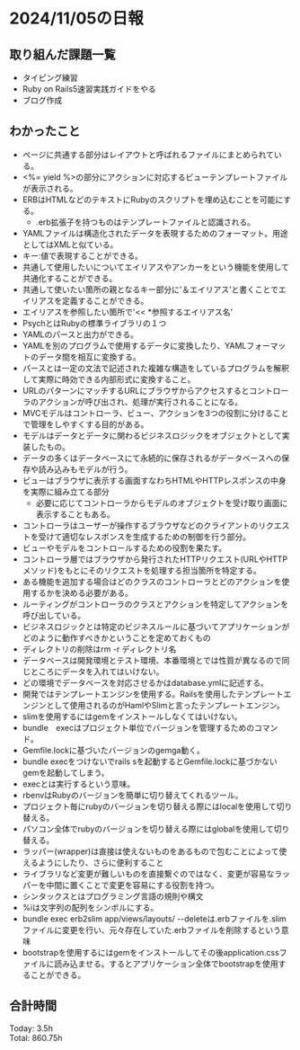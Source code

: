 # 2024/11/05の日報
## 取り組んだ課題一覧
* タイピング練習
* Ruby on Rails5速習実践ガイドをやる
* ブログ作成
## わかったこと
* ページに共通する部分はレイアウトと呼ばれるファイルにまとめられている。
* <%= yield %>の部分にアクションに対応するビューテンプレートファイルが表示される。
* ERBはHTMLなどのテキストにRubyのスクリプトを埋め込むことを可能にする。
  *  .erb拡張子を持つものはテンプレートファイルと認識される。
*  YAMLファイルは構造化されたデータを表現するためのフォーマット。用途としてはXMLと似ている。
  *   キー:値で表現することができる。
  *  共通して使用したいについてエイリアスやアンカーをという機能を使用して共通化することができる。
  *  共通して使いたい箇所の親となるキー部分に'＆エイリアス'と書くことでエイリアスを定義することができる。
  *  エイリアスを参照したい箇所で'<< *参照するエイリアス名'
*  PsychとはRubyの標準ライブラリの１つ
  * YAMLのパースと出力ができる。
  * YAMLを別のプログラムで使用するデータに変換したり、YAMLフォーマットのデータ間を相互に変換する。  
*  パースとは一定の文法で記述された複雑な構造をしているプログラムを解釈して実際に時効できる内部形式に変換すること。
*  URLのパターンにマッチするURLにブラウザからアクセスするとコントローラのアクションが呼び出され、処理が実行されることになる。
*  MVCモデルはコントローラ、ビュー、アクションを3つの役割に分けることで管理をしやすくする目的がある。
*  モデルはデータとデータに関わるビジネスロジックをオブジェクトとして実装したもの。
  * データの多くはデータベースにて永続的に保存されるがデータベースへの保存や読み込みもモデルが行う。
* ビューはブラウザに表示する画面すなわちHTMLやHTTPレスポンスの中身を実際に組み立てる部分
  * 必要に応じてコントローラからモデルのオブジェクトを受け取り画面に表示することもある。
*  コントローラはユーザーが操作するブラウザなどのクライアントのリクエストを受けて適切なレスポンスを生成するための制御を行う部分。
  * ビューやモデルをコントロールするための役割を果たす。
* コントローラ層ではブラウザから発行されたHTTPリクエスト(URLやHTTPメソッド)をもとにそのリクエストを処理する担当箇所を特定する。
*  ある機能を追加する場合はどのクラスのコントローラとどのアクションを使用するかを決める必要がある。
*  ルーティングがコントローラのクラスとアクションを特定してアクションを呼び出している。
*  ビジネスロジックとは特定のビジネスルールに基づいてアプリケーションがどのように動作すべきかということを定めておくもの
*  ディレクトリの削除はrm -r ディレクトリ名
*  データベースは開発環境とテスト環境、本番環境とでは性質が異なるので同じところにデータを入れてはいけない。
 * どの環境でデータベースを対応させるかはdatabase.ymlに記述する。
* 開発ではテンプレートエンジンを使用する。Railsを使用したテンプレートエンジンとして使用されるのがHamlやSlimと言ったテンプレートエンジン。
 * slimを使用するにはgemをインストールしなくてはいけない。
* bundle　execはプロジェクト単位でバージョンを管理するためのコマンド。
 * Gemfile.lockに基づいたバージョンのgemga動く。
 * bundle execをつけないでrails sを起動するとGemfile.lockに基づかないgemを起動してしまう。
 * execとは実行するという意味。
* rbenvはRubyのバージョンを簡単に切り替えてくれるツール。
 * プロジェクト毎にrubyのバージョンを切り替える際にはlocalを使用して切り替える。
 * パソコン全体でrubyのバージョンを切り替える際にはglobalを使用して切り替える。 
* ラッパー(wrapper)は直接は使えないものをあるもので包むことによって使えるようにしたり、さらに便利すること
 * ライブラリなど変更が難しいものを直接繋ぐのではなく、変更が容易なラッパーを中間に置くことで変更を容易にする役割を持つ。
* シンタックスとはプログラミング言語の規則や構文
* %iは文字列の配列をシンボルにする。
* bundle exec erb2slim app/views/layouts/ --deleteは.erbファイルを.slimファイルに変更を行い、元々存在していた.erbファイルを削除するという意味
* bootstrapを使用するにはgemをインストールしてその後application.cssファイルに読み込ませる。するとアプリケーション全体でbootstrapを使用することができる。
## 合計時間  
Today: 3.5h<br>
Total: 860.75h
